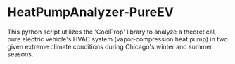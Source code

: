 # HeatPumpAnalyzer-PureEV
This python script utilizes the 'CoolProp' library to analyze a theoretical, pure electric vehicle's HVAC system (vapor-compression heat pump) in two given extreme climate conditions during Chicago's winter and summer seasons.
